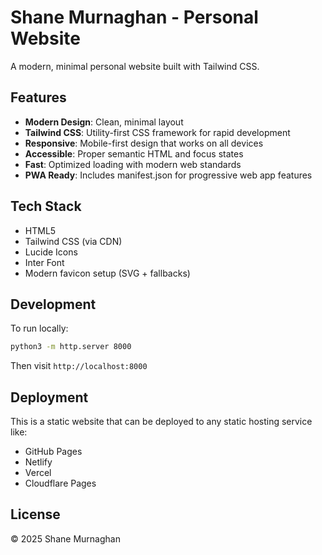 # Shane Murnaghan - Personal Website

A modern, minimal personal website built with Tailwind CSS.

## Features

- **Modern Design**: Clean, minimal layout
- **Tailwind CSS**: Utility-first CSS framework for rapid development
- **Responsive**: Mobile-first design that works on all devices
- **Accessible**: Proper semantic HTML and focus states
- **Fast**: Optimized loading with modern web standards
- **PWA Ready**: Includes manifest.json for progressive web app features

## Tech Stack

- HTML5
- Tailwind CSS (via CDN)
- Lucide Icons
- Inter Font
- Modern favicon setup (SVG + fallbacks)

## Development

To run locally:

```bash
python3 -m http.server 8000
```

Then visit `http://localhost:8000`

## Deployment

This is a static website that can be deployed to any static hosting service like:
- GitHub Pages
- Netlify
- Vercel
- Cloudflare Pages

## License

© 2025 Shane Murnaghan